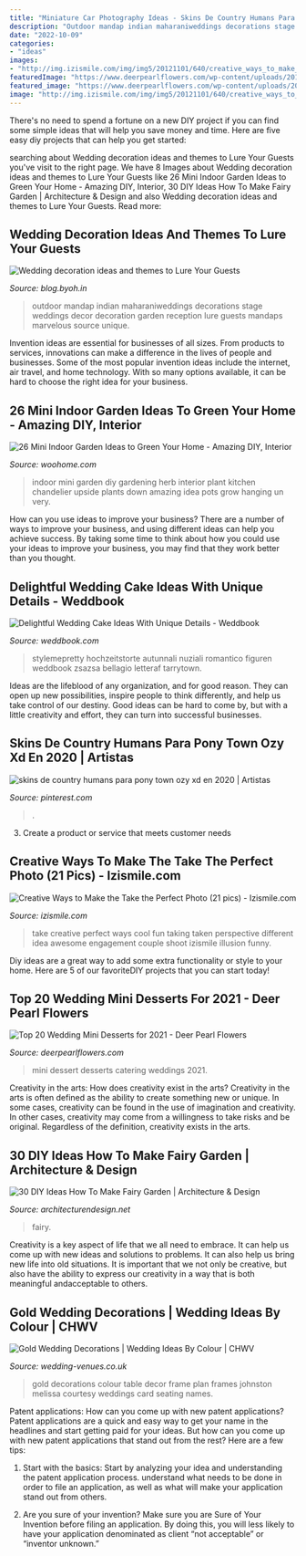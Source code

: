 ```yaml
---
title: "Miniature Car Photography Ideas - Skins De Country Humans Para Pony Town Ozy Xd En 2020"
description: "Outdoor mandap indian maharaniweddings decorations stage weddings decor decoration garden reception lure guests mandaps marvelous source unique"
date: "2022-10-09"
categories:
- "ideas"
images:
- "http://img.izismile.com/img/img5/20121101/640/creative_ways_to_make_the_take_the_perfect_photo_640_18.jpg"
featuredImage: "https://www.deerpearlflowers.com/wp-content/uploads/2017/07/colorful-mini-wedding-dessert-ideas.jpg"
featured_image: "https://www.deerpearlflowers.com/wp-content/uploads/2017/07/colorful-mini-wedding-dessert-ideas.jpg"
image: "http://img.izismile.com/img/img5/20121101/640/creative_ways_to_make_the_take_the_perfect_photo_640_18.jpg"
---
```



There's no need to spend a fortune on a new DIY project if you can find some simple ideas that will help you save money and time. Here are five easy diy projects that can help you get started: 

	

		
searching about Wedding decoration ideas and themes to Lure Your Guests you've visit to the right page. We have 8 Images about Wedding decoration ideas and themes to Lure Your Guests like 26 Mini Indoor Garden Ideas to Green Your Home - Amazing DIY, Interior, 30 DIY Ideas How To Make Fairy Garden | Architecture &amp; Design and also Wedding decoration ideas and themes to Lure Your Guests. Read more:
		
    
## Wedding Decoration Ideas And Themes To Lure Your Guests

<img loading=lazy src="http://blog.byoh.in/wp-content/uploads/2016/04/Outdoor-wedding-ideas-2.jpg" onerror="this.onerror=null;this.src='https://tse2.mm.bing.net/th?id=OIP.nHgeIqT46OviNx0aolnjRwHaLH&amp;pid=15.1';" alt="Wedding decoration ideas and themes to Lure Your Guests">

_Source: blog.byoh.in_

>outdoor mandap indian maharaniweddings decorations stage weddings decor decoration garden reception lure guests mandaps marvelous source unique. 

	

Invention ideas are essential for businesses of all sizes. From products to services, innovations can make a difference in the lives of people and businesses. Some of the most popular invention ideas include the internet, air travel, and home technology. With so many options available, it can be hard to choose the right idea for your business.

    
## 26 Mini Indoor Garden Ideas To Green Your Home - Amazing DIY, Interior

<img loading=lazy src="http://www.woohome.com/wp-content/uploads/2014/03/Mini-Indoor-Gardening-26.jpg" onerror="this.onerror=null;this.src='https://tse1.mm.bing.net/th?id=OIP.w-B-pDD9y9qYrcVnrGWyiQHaTA&amp;pid=15.1';" alt="26 Mini Indoor Garden Ideas to Green Your Home - Amazing DIY, Interior">

_Source: woohome.com_

>indoor mini garden diy gardening herb interior plant kitchen chandelier upside plants down amazing idea pots grow hanging un very. 

	

How can you use ideas to improve your business?
There are a number of ways to improve your business, and using different ideas can help you achieve success. By taking some time to think about how you could use your ideas to improve your business, you may find that they work better than you thought.

    
## Delightful Wedding Cake Ideas With Unique Details - Weddbook

<img loading=lazy src="http://s3.weddbook.com/t1/1/9/7/1976572/delightful-wedding-cake-ideas-with-unique-details.jpg" onerror="this.onerror=null;this.src='https://tse1.mm.bing.net/th?id=OIP.nRalYs2snXPIxY4y_MiPKgHaLH&amp;pid=15.1';" alt="Delightful Wedding Cake Ideas With Unique Details - Weddbook">

_Source: weddbook.com_

>stylemepretty hochzeitstorte autunnali nuziali romantico figuren weddbook zsazsa bellagio letteraf tarrytown. 

	

Ideas are the lifeblood of any organization, and for good reason. They can open up new possibilities, inspire people to think differently, and help us take control of our destiny. Good ideas can be hard to come by, but with a little creativity and effort, they can turn into successful businesses.

    
## Skins De Country Humans Para Pony Town Ozy Xd En 2020 | Artistas

<img loading=lazy src="https://i.pinimg.com/736x/ba/18/a4/ba18a44493fe510a4e9cdfd96ddbfa7a.jpg" onerror="this.onerror=null;this.src='https://tse2.mm.bing.net/th?id=OIP.0JeyhpInTiZJvI1EtjkxLQHaLt&amp;pid=15.1';" alt="skins de country humans para pony town ozy xd en 2020 | Artistas">

_Source: pinterest.com_

>. 

	

3. Create a product or service that meets customer needs

    
## Creative Ways To Make The Take The Perfect Photo (21 Pics) - Izismile.com

<img loading=lazy src="http://img.izismile.com/img/img5/20121101/640/creative_ways_to_make_the_take_the_perfect_photo_640_18.jpg" onerror="this.onerror=null;this.src='https://tse4.mm.bing.net/th?id=OIP.zeJ8IcB69iCGDn-7bkgpQQHaLH&amp;pid=15.1';" alt="Creative Ways to Make the Take the Perfect Photo (21 pics) - Izismile.com">

_Source: izismile.com_

>take creative perfect ways cool fun taking taken perspective different idea awesome engagement couple shoot izismile illusion funny. 

	

Diy ideas are a great way to add some extra functionality or style to your home. Here are 5 of our favoriteDIY projects that you can start today!

    
## Top 20 Wedding Mini Desserts For 2021 - Deer Pearl Flowers

<img loading=lazy src="https://www.deerpearlflowers.com/wp-content/uploads/2017/07/colorful-mini-wedding-dessert-ideas.jpg" onerror="this.onerror=null;this.src='https://tse3.mm.bing.net/th?id=OIP.VIolUxO-1upYfS1eiiOpLAHaLH&amp;pid=15.1';" alt="Top 20 Wedding Mini Desserts for 2021 - Deer Pearl Flowers">

_Source: deerpearlflowers.com_

>mini dessert desserts catering weddings 2021. 

	

Creativity in the arts: How does creativity exist in the arts?
Creativity in the arts is often defined as the ability to create something new or unique. In some cases, creativity can be found in the use of imagination and creativity. In other cases, creativity may come from a willingness to take risks and be original. Regardless of the definition, creativity exists in the arts.

    
## 30 DIY Ideas How To Make Fairy Garden | Architecture &amp; Design

<img loading=lazy src="https://cdn.architecturendesign.net/wp-content/uploads/2015/12/AD-DIY-Ideas-How-To-Make-Fairy-Garden-24.jpg" onerror="this.onerror=null;this.src='https://tse3.mm.bing.net/th?id=OIP.rsH7EAW3EtuHCbMqOu2NJQHaFj&amp;pid=15.1';" alt="30 DIY Ideas How To Make Fairy Garden | Architecture &amp; Design">

_Source: architecturendesign.net_

>fairy. 

	

Creativity is a key aspect of life that we all need to embrace. It can help us come up with new ideas and solutions to problems. It can also help us bring new life into old situations. It is important that we not only be creative, but also have the ability to express our creativity in a way that is both meaningful andacceptable to others.

    
## Gold Wedding Decorations | Wedding Ideas By Colour | CHWV

<img loading=lazy src="https://www.wedding-venues.co.uk/sites/default/files/Gold-Wedding-Decorations-melissajohnstonphotography.jpg" onerror="this.onerror=null;this.src='https://tse1.mm.bing.net/th?id=OIP.SwoQ4jIrlfzlIWi46_CjxQHaJ4&amp;pid=15.1';" alt="Gold Wedding Decorations | Wedding Ideas By Colour | CHWV">

_Source: wedding-venues.co.uk_

>gold decorations colour table decor frame plan frames johnston melissa courtesy weddings card seating names. 

	

Patent applications: How can you come up with new patent applications?
Patent applications are a quick and easy way to get your name in the headlines and start getting paid for your ideas. But how can you come up with new patent applications that stand out from the rest? Here are a few tips: 
1. Start with the basics: Start by analyzing your idea and understanding the patent application process. understand what needs to be done in order to file an application, as well as what will make your application stand out from others. 

2. Are you sure of your invention? Make sure you are Sure of Your Invention before filing an application. By doing this, you will less likely to have your application denominated as client “not acceptable” or “inventor unknown.” 


